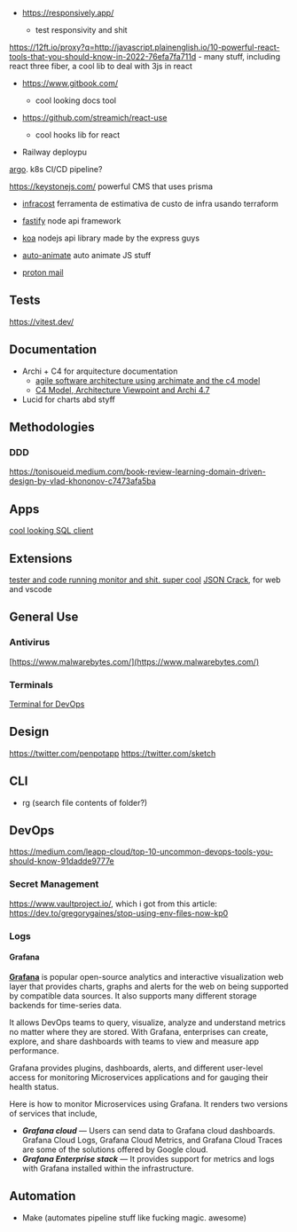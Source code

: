 - https://responsively.app/

  - test responsivity and shit

https://12ft.io/proxy?q=http://javascript.plainenglish.io/10-powerful-react-tools-that-you-should-know-in-2022-76efa7fa711d - many stuff, including react three fiber, a cool lib to deal with 3js in react

- https://www.gitbook.com/

  - cool looking docs tool

- https://github.com/streamich/react-use

  - cool hooks lib for react

- Railway deploypu

[argo](https://argoproj.github.io/workflows/#:~:text=Argo%20Workflows%20is%20an%20open,the%20workflow%20is%20a%20container.). k8s CI/CD pipeline?

https://keystonejs.com/ powerful CMS that uses prisma

- [infracost](https://www.tabnews.com.br/themarkwill/prevendo-custo-de-arquitetura-terraform) ferramenta de estimativa de custo de infra usando terraform

- [fastify](https://www.fastify.io/) node api framework
- [koa](https://koajs.com/) nodejs api library made by the express guys

- [auto-animate](https://auto-animate.formkit.com/) auto animate JS stuff

- [proton mail](https://medium.com/illumination/gmail-is-dead-and-something-new-is-replacing-it-bc3623a11fbe)

## Tests
https://vitest.dev/

## Documentation
- Archi + C4 for arquitecture documentation
  - [agile software architecture using archimate and the c4 model](https://medium.com/@jeanb.rocher/agile-software-architecture-using-archimate-and-the-c4-model-e98c15e75106)
  - [C4 Model, Architecture Viewpoint and Archi 4.7](https://www.archimatetool.com/blog/2020/04/18/c4-model-architecture-viewpoint-and-archi-4-7/)
- Lucid for charts abd styff

## Methodologies
### DDD
https://tonisoueid.medium.com/book-review-learning-domain-driven-design-by-vlad-khononov-c7473afa5ba


## Apps
[cool looking SQL client](https://terminalroot.com.br/2022/08/instale-esse-cliente-sql-que-tem-uma-interface-moderna.html?fbclid=IwAR2Z_lq9hbj9wZoeeCI2fn9dO0Xm6uXNZ4IdFmuXr7nuQomdTLtlHuGdnN0)

## Extensions
[tester and code running monitor and shit. super cool](https://itnext.io/sprkl-vscode-extension-for-node-js-5bc40e0ee354)
[JSON Crack](https://jsoncrack.com/), for web and vscode

## General Use
### Antivirus
[https://www.malwarebytes.com/](https://www.malwarebytes.com/)

### Terminals
[Terminal for DevOps](http://medium.com/@april-4/a-quicker-and-better-terminal-for-devops-70670468a221)

## Design
https://twitter.com/penpotapp
https://twitter.com/sketch

## CLI
- rg (search file contents of folder?)

## DevOps
https://medium.com/leapp-cloud/top-10-uncommon-devops-tools-you-should-know-91dadde9777e

### Secret Management
https://www.vaultproject.io/, which i got from this article: https://dev.to/gregorygaines/stop-using-env-files-now-kp0

### Logs
#### **Grafana**
[**Grafana**](https://grafana.com/) is popular open-source analytics and interactive visualization web layer that provides charts, graphs and alerts for the web on being supported by compatible data sources. It also supports many different storage backends for time-series data.

It allows DevOps teams to query, visualize, analyze and understand metrics no matter where they are stored. With Grafana, enterprises can create, explore, and share dashboards with teams to view and measure app performance.

Grafana provides plugins, dashboards, alerts, and different user-level access for monitoring Microservices applications and for gauging their health status.

Here is how to monitor Microservices using Grafana. It renders two versions of services that include,

-   **_Grafana cloud_** — Users can send data to Grafana cloud dashboards. Grafana Cloud Logs, Grafana Cloud Metrics, and Grafana Cloud Traces are some of the solutions offered by Google cloud.
-   **_Grafana Enterprise stack_** — It provides support for metrics and logs with Grafana installed within the infrastructure.

## Automation 
- Make (automates pipeline stuff like fucking magic. awesome)